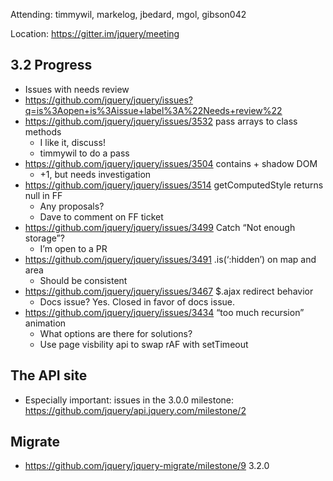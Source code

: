 Attending: timmywil, markelog, jbedard, mgol, gibson042

Location: https://gitter.im/jquery/meeting

## 3.2 Progress
* Issues with needs review
* https://github.com/jquery/jquery/issues?q=is%3Aopen+is%3Aissue+label%3A%22Needs+review%22  
* https://github.com/jquery/jquery/issues/3532 pass arrays to class methods
  - I like it, discuss!
  - timmywil to do a pass
* https://github.com/jquery/jquery/issues/3504 contains + shadow DOM
  - +1, but needs investigation
* https://github.com/jquery/jquery/issues/3514 getComputedStyle returns null in FF
  - Any proposals?
  - Dave to comment on FF ticket
* https://github.com/jquery/jquery/issues/3499 Catch “Not enough storage”?
  - I’m open to a PR
* https://github.com/jquery/jquery/issues/3491 .is(‘:hidden’) on map and area
  - Should be consistent
* https://github.com/jquery/jquery/issues/3467 $.ajax redirect behavior
  - Docs issue? Yes. Closed in favor of docs issue.
* https://github.com/jquery/jquery/issues/3434 “too much recursion” animation
  - What options are there for solutions?
  - Use page visbility api to swap rAF with setTimeout

## The API site
* Especially important: issues in the 3.0.0 milestone: https://github.com/jquery/api.jquery.com/milestone/2 

## Migrate
* https://github.com/jquery/jquery-migrate/milestone/9 3.2.0
